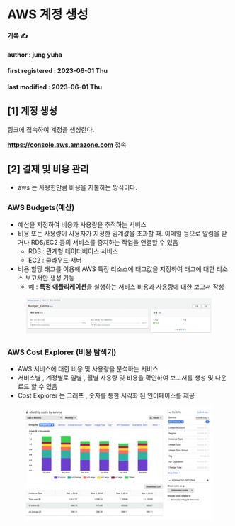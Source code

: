 # AWS 계정 생성

**기록 ✍️**

#### author : jung yuha

#### first registered : 2023-06-01 Thu

#### last modified : 2023-06-01 Thu

## \[1] 계정 생성

링크에 접속하여 계정을 생성한다.

**https://console.aws.amazone.com** 접속

## \[2] 결제 및 비용 관리

* aws 는 사용한만큼 비용을 지불하는 방식이다.

### AWS Budgets(예산)

* 예산을 지정하여 비용과 사용량을 추적하는 서비스
* 비용 또는 사용량이 사용자가 지정한 임계값을 초과할 때. 이메일 등으로 알림을 받거나 RDS/EC2 등의  서비스를 중지하는 작업을 연결할 수 있음
  * RDS : 관계형 데이터베이스 서비스
  * EC2 : 클라우드 서버
* 비용 할당 태그를 이용해 AWS 특정 리소스에 태그값을 지정하여 태그에 대한 리소스 보고서만 생성 가능
  * 예 : **특정 애플리케이션**을 실행하는 서비스 비용과 사용량에 대한 보고서 작성

<figure><img src="../.gitbook/assets/image (1) (1) (1).png" alt=""><figcaption></figcaption></figure>

### AWS Cost Explorer (비용 탐색기)

* AWS 서비스에 대한 비용 및 사용량을 분석하는 서비스
* 서비스별 , 계정별로 일별 , 월별 사용량 및 비용을 확인하여 보고서를 생성 및 다운로드 할 수 있음
* Cost Explorer 는 그래프 , 숫자를 통한 시각화 된 인터페이스를 제공

<figure><img src="../.gitbook/assets/image (9) (1) (1) (1).png" alt=""><figcaption></figcaption></figure>

